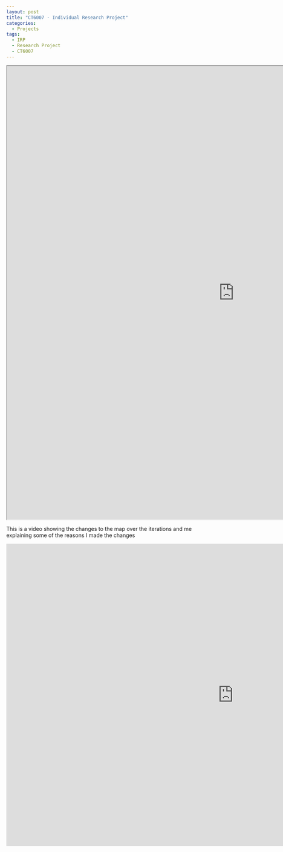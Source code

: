 ```yaml
---
layout: post
title: "CT6007 - Individual Research Project"
categories:
  - Projects
tags:
  - IRP
  - Research Project
  - CT6007
---
```


<iframe src="https://docs.google.com/document/d/e/2PACX-1vTv8taWIDsNDzyL4UsmWYb3w_mAYw38201dNzImWu76x_H1hzze3Q8canQLzGqL3w/pub?embedded=true" width="1200" height="1200"></iframe>

This is a video showing the changes to the map over the iterations and me explaining some of the reasons I made the changes

<iframe width="1200" height="800" src="https://www.youtube.com/embed/fDEa9ubWZWU" frameborder="0" allow="accelerometer; autoplay; encrypted-media; gyroscope; picture-in-picture" allowfullscreen></iframe>
